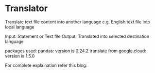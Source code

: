 # Translator
Translate text file content into another language e.g. English text file into local language

Input: Statement or Text file
Output: Translated into selected destination language

packages used:
pandas: version is 0.24.2
translate from google.cloud: version is 1.5.0

For complete explaination refer this blog:
